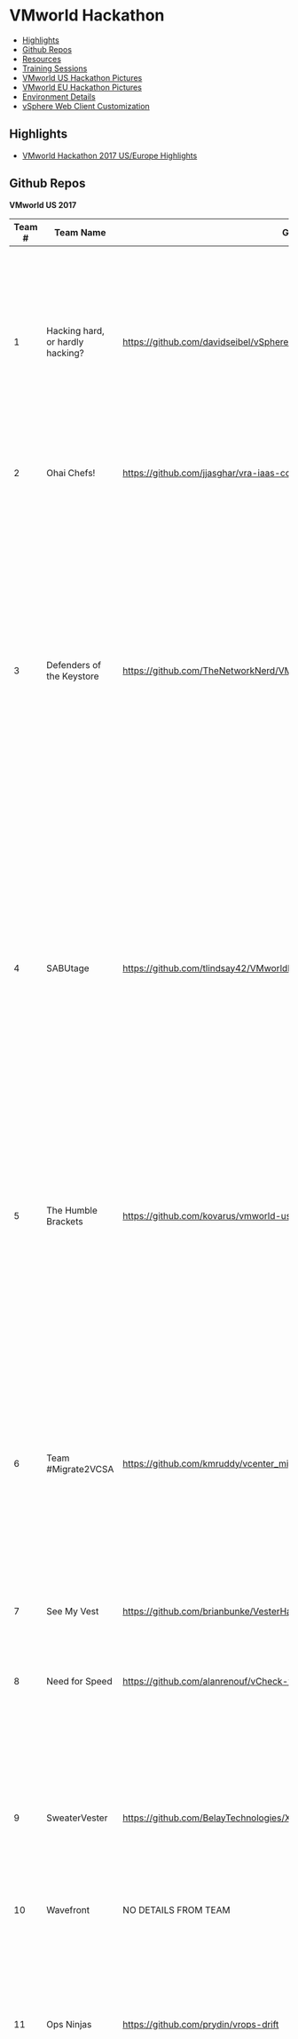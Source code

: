 # VMworld Hackathon

* [Highlights](#highlights)
* [Github Repos](#github-repos)
* [Resources](#resources)
* [Training Sessions](#training-sessions)
* [VMworld US Hackathon Pictures](#vmworld-us-hackathon-pictures)
* [VMworld EU Hackathon Pictures](#vmworld-us-hackathon-pictures)
* [Environment Details](#environment-details)
* [vSphere Web Client Customization](#vsphere-web-client-customization)

## Highlights

  * [VMworld Hackathon 2017 US/Europe Highlights](http://www.virtuallyghetto.com/2017/09/vmworld-hackathon-2017-highlights.html)

## Github Repos

**VMworld US 2017**

| Team # | Team Name                        | Github Repo                                                                   | One-Liner Description                                                                                                                                                                                                                                                                                               |
|--------|----------------------------------|-------------------------------------------------------------------------------|---------------------------------------------------------------------------------------------------------------------------------------------------------------------------------------------------------------------------------------------------------------------------------------------------------------------|
| 1      | Hacking hard, or hardly hacking? | https://github.com/davidseibel/vSphereSCG                                     | Our goal was to create a framework that would allow for scripted auditing and remediation of a vSphere environment against the Security Configuration Guide, or other user-defined standard                                                                                                                         |
| 2      | Ohai Chefs!                      | https://github.com/jjasghar/vra-iaas-cookbook                                 | A way to repeatably create IAAS machines for Windows 2k12 for vRA                                                                                                                                                                                                                                                   |
| 3      | Defenders of the Keystore        | https://github.com/TheNetworkNerd/VMworldHackathon2017_DefendersOfTheKeystore | Our goal was to encrypt two VMs using Hytrust as the KMS, which involves deploying a two-node Hytrust cluster, registering and configuring the KMS nodes with vCenter, creating VMs to encrypt, and actually turning on encryption for the VMs in question so a vSphere admin could just start using VM Encryption. |
| 4      | SABUtage                         | https://github.com/tlindsay42/VMworldHackathon2017_SABUtage                   | Our goal was to use PowerCLI to automate an end-to-end setup of a vSAN stretched cluster. Right now, there are a bunch of manual steps involved around HA, DRS, affinity groups, etc. The objective will be to have this automated (and learn something along the way)                                              |
| 5      | The Humble Brackets              | https://github.com/kovarus/vmworld-us-hackathon-2017                          | Enhance Amazon Echo integration with VMware products by enabling more capabilities of the vrealize-pysdk that Rusell Pope created. Also create a web front end that will show what requests are being made to the echo, with details about the request.                                                             |
| 6      | Team #Migrate2VCSA               | https://github.com/kmruddy/vcenter_migration                                  | Initial goal is to solve the problem of horizontal migrations when users would like to move from a Windows based vCenter to the VCSA. Long term goal, build a tool which can take any given vCenter environment, then replicate the settings and configuration to any other vCenter.                                |
| 7      | See My Vest                      | https://github.com/brianbunke/VesterHackathon2017                             | NO DETAILS FROM TEAM                                                                                                                                                                                                                                                                                                |
| 8      | Need for Speed                   | https://github.com/alanrenouf/vCheck-vSphere/pull/580                         | fixed some issues in vCheck (main + plugins) - tried to introduce parallelisation, but were unable to test the solution                                                                                                                                                                                             |
| 9      | SweaterVester                    | https://github.com/BelayTechnologies/XesterUI                                 | add functionality allowing a collection of Vester tests run on different vCenters be combined and displayed in a User-Interface as a single System.                                                                                                                                                                 |
| 10     | Wavefront                        | NO DETAILS FROM TEAM                                                          | NO DETAILS FROM TEAM                                                                                                                                                                                                                                                                                                |
| 11     | Ops Ninjas                       | https://github.com/prydin/vrops-drift                                         | The Drifter uses vROps API to set a baseline for resource configuration; combine this with alert on resource config change, find offender in Log Insight query, kick off workflow to isolate offender via NSX                                                                                                       |
| 12     | Team vXTreme                     | https://github.com/ThepHuck/Hackathon                                         | Created app deployment automation to allow for 0-downtime deployments using only NSX. App to demonstrated virtually no downtime with realtime connection logging.                                                                                                                                                   |
| 13     | Team Quebec                      | NO DETAILS FROM TEAM                                                          | NO DETAILS FROM TEAM                                                                                                                                                                                                                                                                                                |
| 14     | Team Something Cool              | NO DETAILS FROM TEAM                                                          | NO DETAILS FROM TEAM                                                                                                                                                                                                                                                                                                |
| 15     | CloudyOps                        | NO DETAILS FROM TEAM                                                          | NO DETAILS FROM TEAM                                                                                                                                                                                                                                                                                                |

**VMworld Europe 2017**

| Team # | Team Name                              | Github Repo                                                 | Description                                                                                                                                               |
|--------|----------------------------------------|-------------------------------------------------------------|-----------------------------------------------------------------------------------------------------------------------------------------------------------|
| 1      | Checky mcViewCheck                     | https://github.com/vCheckReport/vCheck-HorizonView          | Expanding the well known vCheck with plugins to check VMware Horizon                                                                                      |
| 2      | Need for Speed                         | https://github.com/alanrenouf/vCheck-vSphere/pull/580       | Fixed some issues in vCheck (main + plugins) - added internationalization                                                                                 |
| 3      | Join the Clarity Side                  | https://github.com/vmworld-hackathon-2017/barcelona-team-3  | Debian packer template for the h5pxe which is a Python/Django app for basic VMware ESXi kickstarting through DHCP/PXE, and tentative HTML5 Clarity UI     |
| 4      | Automation for All                     | https://github.com/pdellaert/automation-for-all             | Develop Ansible roles that could deploy (and destroy) the different components of VIC, including more flexibility in the amount of VCH’s you could set up |
| 5      | PowerTheVSAN                           | https://github.com/mitsumaui/PowerTheVSAN                   | PowerCLI cmdlets to help with vSAN Day 2 Ops                                                                                                              |
| 6      | Security for Fun and Beer              | NO DETAILS FROM TEAM                                        | NO DETAILS FROM TEAM                                                                                                                                      |
| 7      | One Pod To Rule Them All               | https://github.com/sammcgeown/Pod-Deploy                    | NO DETAILS FROM TEAM                                                                                                                                      |
| 8      | Physical World Monitoring and Alerting | https://github.com/AnykeyNL/vDefCon                         | Make integration with physical world devices to monitor and alert about a VMware Environments.                                                            |
| 9      | Perspectives in Clarity                | https://github.com/burkeazbill/perspectives-on-clarity-seed | An attempt to get a Clarity based front-end on vRealize Orchestrator in an effort to restore the old Perspectives Webview functionality.                  |
| 10     | $null                                  | NO DETAILS FROM TEAM                                        | NO DETAILS FROM TEAM                                                                                                                                      |

## Resources

* VMworld US
  * [http://vmwa.re/hackathonus](http://vmwa.re/hackathonus) - Hackathon Details
  * [http://vmwa.re/hackathonussignup](http://vmwa.re/hackathonussignup) - Hacakathon Signup Sheet
  * [http://vmwa.re/hackathontraining](http://vmwa.re/hackathontraining) - Hackathon Training Session attendee prerequisite setup
  * [https://vmwarecode.slack.com/messages/#vmworld-hackathon](https://vmwarecode.slack.com/messages/#vmworld-hackathon) - Slack group

* VMworld Europe
  * [http://vmwa.re/hackathoneu](http://vmwa.re/hackathoneu) - Hackathon Details
  * [http://vmwa.re/hackathoneusignup](http://vmwa.re/hackathoneusignup) - Hacakathon Signup Sheet
  * [https://vmwarecode.slack.com/messages/#hackathon-europe](https://vmwarecode.slack.com/messages/#hackathon-europe) - Slack group

## Training Sessions

* **Getting started with Clarity [VMTN6719U]**
  * Video: [https://www.youtube.com/watch?v=8J4b_GqHN90](https://www.youtube.com/watch?v=8J4b_GqHN90)
  * Slide: [http://bit.ly/vmworld-clarity](http://bit.ly/vmworld-clarity)
  * Github: [http://git.io/vmworld-clarity](http://git.io/vmworld-clarity)
* **Integrating VMware API’s and Amazon Echo (Alexa) [VMTN6721U]**
  * Slide: [Hackathon-Training-VMTN6721U.pptx](https://github.com/lamw/vmworld-hackathon/raw/master/Training/Hackathon-Training-VMTN6721U.pptx)
  * Github: [https://github.com/codyde/Hackathon-Training](https://github.com/codyde/Hackathon-Training)
* **Open Source Projects for Enterprise Cloud Native Applications [VMTN6718U]**
  * Slide: [Hackathon-Training-VMTN6718U.pdf](https://github.com/lamw/vmworld-hackathon/raw/master/Training/Hackathon-Training-VMTN6718U.pdf)
* **Getting started with the vSphere Automation SDK for Python [VMTN6720U]**
  * Slide: [Hackathon-Training-VMTN6720U.pptx](https://github.com/lamw/vmworld-hackathon/raw/master/Training/Hackathon-Training-VMTN6720U.pptx)
  * Github: [https://vmware.github.io/vsphere-automation-sdk-python/](https://vmware.github.io/vsphere-automation-sdk-python/)

## VMworld US Hackathon Pictures

* [https://github.com/lamw/vmworld-hackathon/tree/master/2017-USA-Pictures](https://github.com/lamw/vmworld-hackathon/tree/master/2017-USA-Pictures)

## VMworld EU Hackathon Pictures

* [https://github.com/lamw/vmworld-hackathon/tree/master/2017-BCN-Pictures](https://github.com/lamw/vmworld-hackathon/tree/master/2017-BCN-Pictures)

## Environment Details

Each team will be provided with a "vPod" environment that consists of the following:
  * 1 x vCenter Server Appliance (vSphere 6.5 Update 1)
  * 3 x Nested ESXi hosts (vSphere 6.5 Update 1)
  * vSAN will be the underlying storage (vSAN 6.6.1) within the Nested enviornment
  * VCSA is configured as 2 vCPU & 8GB memory
  * Each ESXi host will have 10GB memory
  * There is ~75GB of usable storage within the vPod (which can be expanded if required)
  * For additional product deployments, this will happen outside of the vPod (aka Layer1 on the phyiscal vSAN Cluster)
  * More details will be provided at the Hackathon

In addition, the following vSphere Content Library will be made available to all teams to use during the Hackathon to deploy additional solutions that are needed:

**Content Library Name:** Hackathon-Stuff

| **Content Library Item**                                | **Type** |
|-----------------------------------------------------------|------|
| HyTrust-KeyControl-4.0-11538                              | OVF  |
| VMware-NSX-Manager-6.3.2-5672532                          | OVF  |
| VMware-NSX-Manager-6.3.3-6276725                          | OVF  |
| VMware-VIMSetup-all-6.0.0-5326177.iso                     | ISO  |
| VMware-vR-Appliance-7.3.0.536-5610496                     | OVF  |
| VMware-vRO-Appliance-7.3.0.21553-5521409                  | OVF  |
| VMware-vRealize-Log-Insight-4.5.0-5654101                 | OVF  |
| VMware-vSAN-Witness-6.5.0.update01-5969303                | OVF  |
| Windows-Server-2012.iso                                   | ISO  |
| Windows-Server-2016-Template                              | OVF  |
| Windows-Server-2016.iso                                   | ISO  |
| photonOS-1.0                                              | OVF  |
| vRealize-Operations-Manager-Appliance-6.6.1.6163035       | OVF  |
| ubuntu-16.04.3-server-amd64.iso                           | ISO  |
| VMWare-vRealize-Network-Insight-3.4.0.1495004044-platform | OVF  |
| VMWare-vRealize-Network-Insight-3.4.0.1495004044-proxy    | OVF  |

**Content Library Name:** virtuallyGhetto-Nested-ESXi

| **Content Library Item**                     | **Type** |
|------------------------------------------|------|
| Nested_ESXi6.0u3_Appliance_Template_v1.0 | OVF  |
| Nested_ESXi6.5d_Appliance_Template_v1.0  | OVF  |
| Nested_ESXi6.5u1_Appliance_Template_v1.0 | OVF  |

## vSphere Web Client Customization

Download the [websso.war](vSphere-Web-Client-2017-Customization/websso.war) package copy that to the vCenter Server Appliance (VCSA) located under **/usr/lib/vmware-sso/vmware-sts/webapps**. If you wish to create your own customization based on this theme, you can following this blog post [here](http://www.virtuallyghetto.com/2017/09/vmworld-hackathon-vsphere-client-login-ui-theme.html)

**Note:** The websso.war has been created specifically for a vSphere 6.5 Update 1 environment. Simply copying this to earlier version of vSphere probably will not work and you will need to use follow this blog post [here](http://www.virtuallyghetto.com/2017/09/vmworld-hackathon-vsphere-client-login-ui-theme.html) to create the customization for earlier versions of vSphere.

![](vSphere-Web-Client-2017-Customization/VMworldHackathon-WebClientTheme.gif)